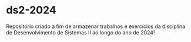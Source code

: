 # ds2-2024
Repositório criado a fim de armazenar trabalhos e exercícios da disciplina de Desenvolvimento de Sistemas II ao longo do ano de 2024!
